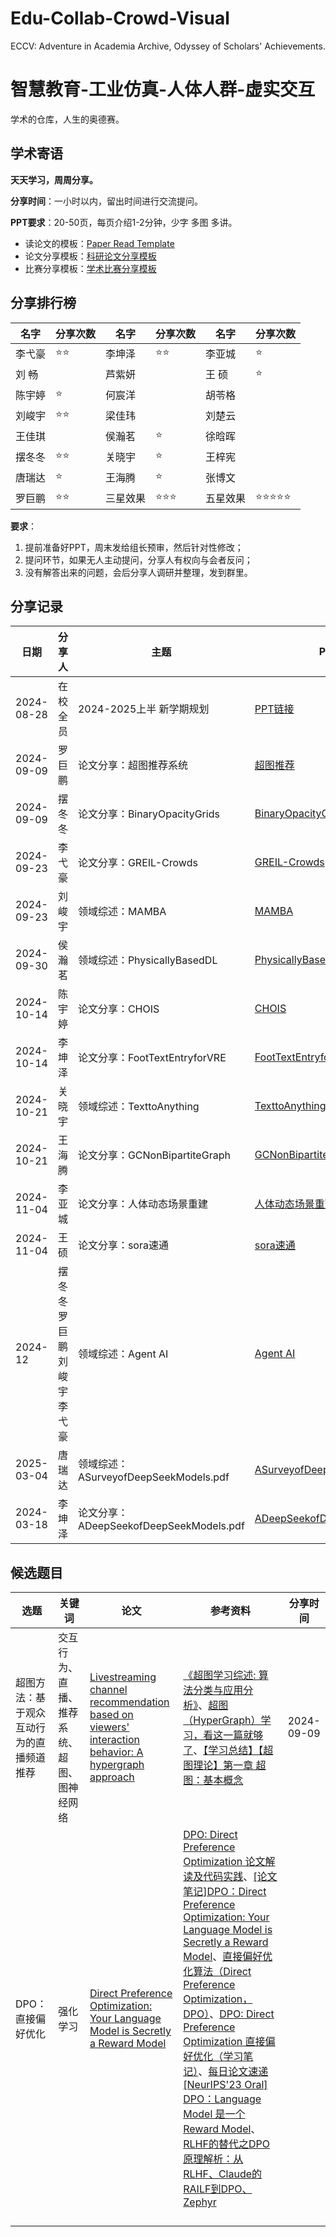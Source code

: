 # Edu-Collab-Crowd-Visual
ECCV: Adventure in Academia Archive, Odyssey of Scholars' Achievements.
# 智慧教育-工业仿真-人体人群-虚实交互
学术的仓库，人生的奥德赛。

## 学术寄语

**天天学习，周周分享。**

**分享时间**：一小时以内，留出时间进行交流提问。

**PPT要求**：20-50页，每页介绍1-2分钟，少字 多图 多讲。

- 读论文的模板：[Paper Read Template](https://glass-croissant-6e7.notion.site/Paper-Read-Template-f6968adfd10c490c8923f1251e03eaf9?pvs=4)
- 论文分享模板：[科研论文分享模板](资金不足，演员未定，剧本暂无)
- 比赛分享模板：[学术比赛分享模板](资金不足，演员未定，剧本暂无)

## 分享排行榜

| 名字 | 分享次数 | 名字 | 分享次数 | 名字 | 分享次数 |
|---|---|---|---|---|---|
| 李弋豪 |  ⭐⭐  | 李坤泽 |  ⭐⭐  | 李亚城 |  ⭐  |
| 刘  畅 |    | 芦紫妍 |    | 王  硕 |  ⭐  |
| 陈宇婷 |  ⭐  | 何宸洋 |    | 胡苓格 |    |
| 刘峻宇 |  ⭐⭐  | 梁佳玮 |    | 刘楚云 |    |
| 王佳琪 |    | 侯瀚茗 |  ⭐  | 徐晗晖 |    |
| 摆冬冬 |  ⭐⭐  | 关晓宇 |  ⭐  | 王梓宪 |    |
| 唐瑞达 |  ⭐  | 王海腾 |  ⭐  | 张博文 |    |
| 罗巨鹏 |  ⭐⭐  | 三星效果 |  ⭐⭐⭐  | 五星效果 |  ⭐⭐⭐⭐⭐  |

**要求**：

1. 提前准备好PPT，周末发给组长预审，然后针对性修改；
2. 提问环节，如果无人主动提问，分享人有权向与会者反问；
3. 没有解答出来的问题，会后分享人调研并整理，发到群里。

## 分享记录

| 日期         | 分享人 | 主题|  PPT | 视频 |
|------------|-----|-----|----|----|
| 2024-08-28 | 在校全员 | 2024-2025上半 新学期规划 | [PPT链接](资金不足，演员未定，剧本暂无) | [视频链接](https://www.bilibili.com) |
| 2024-09-09 | 罗巨鹏 | 论文分享：超图推荐系统 | [超图推荐](https://github.com/LFqingjiuLOGO/Edu-Collab-Crowd-Visual/blob/main/%E8%81%9A%E6%85%A7%E9%98%81/20240909-%E7%BD%97%E5%B7%A8%E9%B9%8F-%E8%B6%85%E5%9B%BE%E6%8E%A8%E8%8D%90%E7%B3%BB%E7%BB%9F.pdf) | [https://www.bilibili.com]()  |
| 2024-09-09 | 摆冬冬 | 论文分享：BinaryOpacityGrids | [BinaryOpacityGrids](https://github.com/LFqingjiuLOGO/Edu-Collab-Crowd-Visual/blob/main/%E8%81%9A%E6%85%A7%E9%98%81/20240909-%E6%91%86%E5%86%AC%E5%86%AC-BinaryOpacityGrids.pdf) | [https://www.bilibili.com]()  |
| 2024-09-23 | 李弋豪 | 论文分享：GREIL-Crowds | [GREIL-Crowds](https://github.com/LFqingjiuLOGO/Edu-Collab-Crowd-Visual/blob/main/%E8%81%9A%E6%85%A7%E9%98%81/20240923-%E6%9D%8E%E5%BC%8B%E8%B1%AA-GREIL-Crowds.pdf) | [https://www.bilibili.com]()  |
| 2024-09-23 | 刘峻宇 | 领域综述：MAMBA | [MAMBA](https://github.com/LFqingjiuLOGO/Edu-Collab-Crowd-Visual/blob/main/%E8%81%9A%E6%85%A7%E9%98%81/20240923-%E5%88%98%E5%B3%BB%E5%AE%87-mamba.pdf) | [录制: 叫我老大(Noonell)的快速会议](https://meeting.tencent.com/crm/NX6QDXwK71)  |
| 2024-09-30 | 侯瀚茗 | 领域综述：PhysicallyBasedDL | [PhysicallyBasedDL](https://github.com/LFqingjiuLOGO/Edu-Collab-Crowd-Visual/blob/main/%E8%81%9A%E6%85%A7%E9%98%81/20240930-%E4%BE%AF%E7%80%9A%E8%8C%97-PhysicallyBasedDL.pdf) | [https://www.bilibili.com]()  |
| 2024-10-14 | 陈宇婷 | 论文分享：CHOIS | [CHOIS](https://github.com/LFqingjiuLOGO/Edu-Collab-Crowd-Visual/blob/main/%E8%81%9A%E6%85%A7%E9%98%81/20241014-%E9%99%88%E5%AE%87%E5%A9%B7-CHOIS.pdf) | [https://www.bilibili.com]()  |
| 2024-10-14 | 李坤泽 | 论文分享：FootTextEntryforVRE | [FootTextEntryforVRE](https://github.com/LFqingjiuLOGO/Edu-Collab-Crowd-Visual/blob/main/%E8%81%9A%E6%85%A7%E9%98%81/20241014-%E6%9D%8E%E5%9D%A4%E6%B3%BD-FootTextEntryforVRE.pdf) | [https://www.bilibili.com]()  |
| 2024-10-21 | 关晓宇 | 领域综述：TexttoAnything | [TexttoAnything](https://github.com/LFqingjiuLOGO/Edu-Collab-Crowd-Visual/blob/main/%E8%81%9A%E6%85%A7%E9%98%81/20241021-%E5%85%B3%E6%99%93%E5%AE%87-TexttoAnything.pdf) | [https://www.bilibili.com]()  |
| 2024-10-21 | 王海腾 | 论文分享：GCNonBipartiteGraph | [GCNonBipartiteGraph](https://github.com/LFqingjiuLOGO/Edu-Collab-Crowd-Visual/blob/main/%E8%81%9A%E6%85%A7%E9%98%81/20241021-%E7%8E%8B%E6%B5%B7%E8%85%BE-GCNonBipartiteGraph.pdf) | [https://www.bilibili.com]()  |
| 2024-11-04 | 李亚城 | 论文分享：人体动态场景重建 | [人体动态场景重建](https://github.com/LFqingjiuLOGO/Edu-Collab-Crowd-Visual/blob/main/%E8%81%9A%E6%85%A7%E9%98%81/20241104-%E6%9D%8E%E4%BA%9A%E5%9F%8E-%E4%BA%BA%E4%BD%93%E5%8A%A8%E6%80%81%E5%9C%BA%E6%99%AF%E9%87%8D%E5%BB%BA.pdf) | [https://www.bilibili.com]()  |
| 2024-11-04 | 王硕 | 论文分享：sora速通 | [sora速通](https://github.com/LFqingjiuLOGO/Edu-Collab-Crowd-Visual/blob/main/%E8%81%9A%E6%85%A7%E9%98%81/20241104-%E7%8E%8B%E7%A1%95-sora%E9%80%9F%E9%80%9A.pdf) | [https://www.bilibili.com]()  |
| 2024-12 | 摆冬冬 罗巨鹏 刘峻宇 李弋豪 | 领域综述：Agent AI | [Agent AI](https://github.com/LFqingjiuLOGO/Edu-Collab-Crowd-Visual/blob/main/%E8%81%9A%E6%85%A7%E9%98%81/20241202-%E6%91%86%E5%86%AC%E5%86%AC%20%E7%BD%97%E5%B7%A8%E9%B9%8F%20%E5%88%98%E5%B3%BB%E5%AE%87%20%E6%9D%8E%E5%BC%8B%E8%B1%AA-Agent%20AI.pdf) | [https://www.bilibili.com]()  |
| 2025-03-04 | 唐瑞达 | 领域综述：ASurveyofDeepSeekModels.pdf | [ASurveyofDeepSeekModels](https://github.com/LFqingjiuLOGO/Edu-Collab-Crowd-Visual/blob/main/%E8%81%9A%E6%85%A7%E9%98%81/20250304-%E5%94%90%E7%91%9E%E8%BE%BE-A%20Survey%20of%20DeepSeek%20Models.pdf) | [https://www.bilibili.com]()  |
| 2024-03-18 | 李坤泽 | 论文分享：ADeepSeekofDeepSeekModels.pdf | [ADeepSeekofDeepSeekModels](https://github.com/LFqingjiuLOGO/Edu-Collab-Crowd-Visual/blob/main/%E8%81%9A%E6%85%A7%E9%98%81/20250318-%E6%9D%8E%E5%9D%A4%E6%B3%BD-A%20Deep%20Seek%20of%20DeepSeek%20Models.pdf) | [https://www.bilibili.com]()  |


## 候选题目

| 选题   | 关键词 | 论文 | 参考资料 | 分享时间 |
|-----|------|------|------|------|
| 超图方法：基于观众互动行为的直播频道推荐 |  交互行为、直播、推荐系统、超图、图神经网络  |  [Livestreaming channel recommendation based on viewers' interaction behavior: A hypergraph approach](https://www.sciencedirect.com/science/article/pii/S0167923624001052)    |  [《超图学习综述: 算法分类与应用分析》](https://jos.org.cn/jos/article/pdf/6353)、[超图（HyperGraph）学习，看这一篇就够了](https://blog.csdn.net/weixin_44745159/article/details/117400248)、[【学习总结】【超图理论】第一章 超图：基本概念](https://blog.csdn.net/zhangle_zhang9/article/details/120394457)  |   2024-09-09    |
| DPO：直接偏好优化 | 强化学习 |  [Direct Preference Optimization: Your Language Model is Secretly a Reward Model](https://arxiv.org/abs/2305.18290)    |   [DPO: Direct Preference Optimization 论文解读及代码实践](https://zhuanlan.zhihu.com/p/642569664)、[[论文笔记]DPO：Direct Preference Optimization: Your Language Model is Secretly a Reward Model](https://zhuanlan.zhihu.com/p/653975451)、[直接偏好优化算法（Direct Preference Optimization，DPO）](https://blog.csdn.net/chacha_/article/details/134527000)、[DPO: Direct Preference Optimization 直接偏好优化（学习笔记）](https://www.cnblogs.com/lemonzhang/p/17910358.html)、[每日论文速递 [NeurIPS'23 Oral] DPO：Language Model 是一个 Reward Model](https://cloud.tencent.com/developer/article/2400696)、[RLHF的替代之DPO原理解析：从RLHF、Claude的RAILF到DPO、Zephyr](https://www.163.com/dy/article/INKV0ETR05380EIV.html)   |      |
|  |  | []() |  |  |
|  |  | []() |  |  |
|  |  | []() |  |  |
|  |  | []() |  |  |
